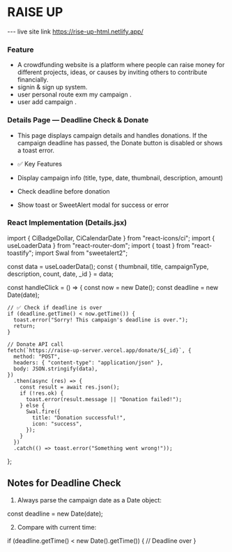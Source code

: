# RAISE UP

--- live site link https://rise-up-html.netlify.app/

### Feature 

- A crowdfunding website is a platform where people can raise money for different projects, ideas, or causes by inviting others to contribute financially.
- signin & sign up system.
- user personal route exm my campaign .
- user add campaign . 

### Details Page — Deadline Check & Donate

- This page displays campaign details and handles donations.
  If the campaign deadline has passed, the Donate button is disabled or shows a toast error.

- ✅ Key Features

- Display campaign info (title, type, date, thumbnail, description, amount)

- Check deadline before donation

- Show toast or SweetAlert modal for success or error

### React Implementation (Details.jsx)

import { CiBadgeDollar, CiCalendarDate } from "react-icons/ci";
import { useLoaderData } from "react-router-dom";
import { toast } from "react-toastify";
import Swal from "sweetalert2";

const data = useLoaderData();
const { thumbnail, title, campaignType, description, count, date, \_id } = data;

const handleClick = () => {
const now = new Date();
const deadline = new Date(date);

    // ✅ Check if deadline is over
    if (deadline.getTime() < now.getTime()) {
      toast.error("Sorry! This campaign's deadline is over.");
      return;
    }

    // Donate API call
    fetch(`https://raise-up-server.vercel.app/donate/${_id}`, {
      method: "POST",
      headers: { "content-type": "application/json" },
      body: JSON.stringify(data),
    })
      .then(async (res) => {
        const result = await res.json();
        if (!res.ok) {
          toast.error(result.message || "Donation failed!");
        } else {
          Swal.fire({
            title: "Donation successful!",
            icon: "success",
          });
        }
      })
      .catch(() => toast.error("Something went wrong!"));

};

## Notes for Deadline Check

1. Always parse the campaign date as a Date object:

const deadline = new Date(date);

2. Compare with current time:

if (deadline.getTime() < new Date().getTime()) {
// Deadline over
}
